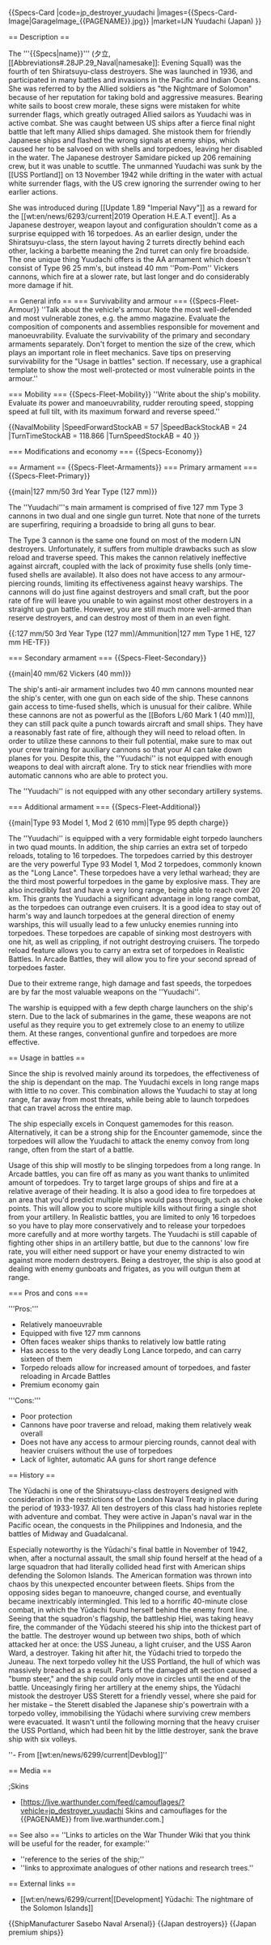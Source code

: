 {{Specs-Card
|code=jp_destroyer_yuudachi
|images={{Specs-Card-Image|GarageImage_{{PAGENAME}}.jpg}}
|market=IJN Yuudachi (Japan)
}}

== Description ==
<!-- ''In the first part of the description, cover the history of the ship's creation and military application. In the second part, tell the reader about using this ship in the game. Add a screenshot: if a beginner player has a hard time remembering vehicles by name, a picture will help them identify the ship in question.'' -->
The '''{{Specs|name}}''' (夕立, [[Abbreviations#.28JP.29_Naval|namesake]]: Evening Squall) was the fourth of ten Shiratsuyu-class destroyers. She was launched in 1936, and participated in many battles and invasions in the Pacific and Indian Oceans. She was referred to by the Allied soldiers as "the Nightmare of Solomon" because of her reputation for taking bold and aggressive measures. Bearing white sails to boost crew morale, these signs were mistaken for white surrender flags, which greatly outraged Allied sailors as Yuudachi was in active combat. She was caught between US ships after a fierce final night battle that left many Allied ships damaged. She mistook them for friendly Japanese ships and flashed the wrong signals at enemy ships, which caused her to be salvoed on with shells and torpedoes, leaving her disabled in the water. The Japanese destroyer Samidare picked up 206 remaining crew, but it was unable to scuttle. The unmanned Yuudachi was sunk by the [[USS Portland]] on 13 November 1942 while drifting in the water with actual white surrender flags, with the US crew ignoring the surrender owing to her earlier actions.

She was introduced during [[Update 1.89 "Imperial Navy"]] as a reward for the [[wt:en/news/6293/current|2019 Operation H.E.A.T event]]. As a Japanese destroyer, weapon layout and configuration shouldn't come as a surprise equipped with 16 torpedoes. As an earlier design, under the Shiratsuyu-class, the stern layout having 2 turrets directly behind each other, lacking a barbette meaning the 2nd turret can only fire broadside. The one unique thing Yuudachi offers is the AA armament which doesn't consist of Type 96 25 mm's, but instead 40 mm ''Pom-Pom'' Vickers cannons, which fire at a slower rate, but last longer and do considerably more damage if hit.

== General info ==
=== Survivability and armour ===
{{Specs-Fleet-Armour}}
''Talk about the vehicle's armour. Note the most well-defended and most vulnerable zones, e.g. the ammo magazine. Evaluate the composition of components and assemblies responsible for movement and manoeuvrability. Evaluate the survivability of the primary and secondary armaments separately. Don't forget to mention the size of the crew, which plays an important role in fleet mechanics. Save tips on preserving survivability for the "Usage in battles" section. If necessary, use a graphical template to show the most well-protected or most vulnerable points in the armour.''

=== Mobility ===
{{Specs-Fleet-Mobility}}
''Write about the ship's mobility. Evaluate its power and manoeuvrability, rudder rerouting speed, stopping speed at full tilt, with its maximum forward and reverse speed.''

{{NavalMobility
|SpeedForwardStockAB = 57
|SpeedBackStockAB = 24
|TurnTimeStockAB = 118.866
|TurnSpeedStockAB = 40
}}

=== Modifications and economy ===
{{Specs-Economy}}

== Armament ==
{{Specs-Fleet-Armaments}}
=== Primary armament ===
{{Specs-Fleet-Primary}}
<!-- ''Provide information about the characteristics of the primary armament. Evaluate their efficacy in battle based on their reload speed, ballistics and the capacity of their shells. Add a link to the main article about the weapon: <code><nowiki>{{main|Weapon name (calibre)}}</nowiki></code>. Broadly describe the ammunition available for the primary armament, and provide recommendations on how to use it and which ammunition to choose.'' -->
{{main|127 mm/50 3rd Year Type (127 mm)}}

The ''Yuudachi''<nowiki />'s main armament is comprised of five 127 mm Type 3 cannons in two dual and one single gun turret. Note that none of the turrets are superfiring, requiring a broadside to bring all guns to bear.

The Type 3 cannon is the same one found on most of the modern IJN destroyers. Unfortunately, it suffers from multiple drawbacks such as slow reload and traverse speed. This makes the cannon relatively ineffective against aircraft, coupled with the lack of proximity fuse shells (only time-fused shells are available). It also does not have access to any armour-piercing rounds, limiting its effectiveness against heavy warships. The cannons will do just fine against destroyers and small craft, but the poor rate of fire will leave you unable to win against most other destroyers in a straight up gun battle. However, you are still much more well-armed than reserve destroyers, and can destroy most of them in an even fight.

{{:127 mm/50 3rd Year Type (127 mm)/Ammunition|127 mm Type 1 HE, 127 mm HE-TF}}

=== Secondary armament ===
{{Specs-Fleet-Secondary}}
<!-- ''Some ships are fitted with weapons of various calibres. Secondary armaments are defined as weapons chosen with the control <code>Select secondary weapon</code>. Evaluate the secondary armaments and give advice on how to use them. Describe the ammunition available for the secondary armament. Provide recommendations on how to use them and which ammunition to choose. Remember that any anti-air armament, even heavy calibre weapons, belong in the next section. If there is no secondary armament, remove this section.'' -->
{{main|40 mm/62 Vickers (40 mm)}}

The ship's anti-air armament includes two 40 mm cannons mounted near the ship's center, with one gun on each side of the ship. These cannons gain access to time-fused shells, which is unusual for their calibre. While these cannons are not as powerful as the [[Bofors L/60 Mark 1 (40 mm)]], they can still pack quite a punch towards aircraft and small ships. They have a reasonably fast rate of fire, although they will need to reload often. In order to utilize these cannons to their full potential, make sure to max out your crew training for auxiliary cannons so that your AI can take down planes for you. Despite this, the ''Yuudachi'' is not equipped with enough weapons to deal with aircraft alone. Try to stick near friendlies with more automatic cannons who are able to protect you.

The ''Yuudachi'' is not equipped with any other secondary artillery systems.

=== Additional armament ===
{{Specs-Fleet-Additional}}
<!-- ''Describe the available additional armaments of the ship: depth charges, mines, torpedoes. Talk about their positions, available ammunition and launch features such as dead zones of torpedoes. If there is no additional armament, remove this section.'' -->
{{main|Type 93 Model 1, Mod 2 (610 mm)|Type 95 depth charge}}

The ''Yuudachi'' is equipped with a very formidable eight torpedo launchers in two quad mounts. In addition, the ship carries an extra set of torpedo reloads, totaling to 16 torpedoes. The torpedoes carried by this destroyer are the very powerful Type 93 Model 1, Mod 2 torpedoes, commonly known as the "Long Lance". These torpedoes have a very lethal warhead; they are the third most powerful torpedoes in the game by explosive mass. They are also incredibly fast and have a very long range, being able to reach over 20 km. This grants the Yuudachi a significant advantage in long range combat, as the torpedoes can outrange even cruisers. It is a good idea to stay out of harm's way and launch torpedoes at the general direction of enemy warships, this will usually lead to a few unlucky enemies running into torpedoes. These torpedoes are capable of sinking most destroyers with one hit, as well as crippling, if not outright destroying cruisers. The torpedo reload feature allows you to carry an extra set of torpedoes in Realistic Battles. In Arcade Battles, they will allow you to fire your second spread of torpedoes faster.

Due to their extreme range, high damage and fast speeds, the torpedoes are by far the most valuable weapons on the ''Yuudachi''.

The warship is equipped with a few depth charge launchers on the ship's stern. Due to the lack of submarines in the game, these weapons are not useful as they require you to get extremely close to an enemy to utilize them. At these ranges, conventional gunfire and torpedoes are more effective.

== Usage in battles ==
<!-- ''Describe the technique of using this ship, the characteristics of her use in a team and tips on strategy. Abstain from writing an entire guide – don't try to provide a single point of view, but give the reader food for thought. Talk about the most dangerous opponents for this vehicle and provide recommendations on fighting them. If necessary, note the specifics of playing with this vehicle in various modes (AB, RB, SB).'' -->

Since the ship is revolved mainly around its torpedoes, the effectiveness of the ship is dependant on the map. The Yuudachi excels in long range maps with little to no cover. This combination allows the Yuudachi to stay at long range, far away from most threats, while being able to launch torpedoes that can travel across the entire map.

The ship especially excels in Conquest gamemodes for this reason. Alternatively, it can be a strong ship for the Encounter gamemode, since the torpedoes will allow the Yuudachi to attack the enemy convoy from long range, often from the start of a battle.

Usage of this ship will mostly to be slinging torpedoes from a long range. In Arcade battles, you can fire off as many as you want thanks to unlimited amount of torpedoes. Try to target large groups of ships and fire at a relative average of their heading. It is also a good idea to fire torpedoes at an area that you'd predict multiple ships would pass through, such as choke points. This will allow you to score multiple kills without firing a single shot from your artillery. In Realistic battles, you are limited to only 16 torpedoes so you have to play more conservatively and to release your torpedoes more carefully and at more worthy targets. The Yuudachi is still capable of fighting other ships in an artillery battle, but due to the cannons' low fire rate, you will either need support or have your enemy distracted to win against more modern destroyers. Being a destroyer, the ship is also good at dealing with enemy gunboats and frigates, as you will outgun them at range.

=== Pros and cons ===
<!-- ''Summarise and briefly evaluate the vehicle in terms of its characteristics and combat effectiveness. Mark its pros and cons in the bulleted list. Try not to use more than 6 points for each of the characteristics. Avoid using categorical definitions such as "bad", "good" and the like - use substitutions with softer forms such as "inadequate" and "effective".'' -->

'''Pros:'''

* Relatively manoeuvrable
* Equipped with five 127 mm cannons
* Often faces weaker ships thanks to relatively low battle rating
* Has access to the very deadly Long Lance torpedo, and can carry sixteen of them
* Torpedo reloads allow for increased amount of torpedoes, and faster reloading in Arcade Battles
* Premium economy gain

'''Cons:'''

* Poor protection
* Cannons have poor traverse and reload, making them relatively weak overall
* Does not have any access to armour piercing rounds, cannot deal with heavier cruisers without the use of torpedoes
* Lack of lighter, automatic AA guns for short range defence

== History ==
<!-- ''Describe the history of the creation and combat usage of the ship in more detail than in the introduction. If the historical reference turns out to be too long, take it to a separate article, taking a link to the article about the ship and adding a block "/History" (example: <nowiki>https://wiki.warthunder.com/(Ship-name)/History</nowiki>) and add a link to it here using the <code>main</code> template. Be sure to reference text and sources by using <code><nowiki><ref></ref></nowiki></code>, as well as adding them at the end of the article with <code><nowiki><references /></nowiki></code>. This section may also include the ship's dev blog entry (if applicable) and the in-game encyclopedia description (under <code><nowiki>=== In-game description ===</nowiki></code>, also if applicable).'' -->

The Yūdachi is one of the Shiratsuyu-class destroyers designed with consideration in the restrictions of the London Naval Treaty in place during the period of 1933-1937. All ten destroyers of this class had histories replete with adventure and combat. They were active in Japan's naval war in the Pacific ocean, the conquests in the Philippines and Indonesia, and the battles of Midway and Guadalcanal.

Especially noteworthy is the Yūdachi's final battle in November of 1942, when, after a nocturnal assault, the small ship found herself at the head of a large squadron that had literally collided head first with American ships defending the Solomon Islands. The American formation was thrown into chaos by this unexpected encounter between fleets. Ships from the opposing sides began to manoeuvre, changed course, and eventually became inextricably intermingled. This led to a horrific 40-minute close combat, in which the Yūdachi found herself behind the enemy front line. Seeing that the squadron's flagship, the battleship Hiei, was taking heavy fire, the commander of the Yūdachi steered his ship into the thickest part of the battle. The destroyer wound up between two ships, both of which attacked her at once: the USS Juneau, a light cruiser, and the USS Aaron Ward, a destroyer. Taking hit after hit, the Yūdachi tried to torpedo the Juneau. The next torpedo volley hit the USS Portland, the hull of which was massively breached as a result. Parts of the damaged aft section caused a "bump steer," and the ship could only move in circles until the end of the battle. Unceasingly firing her artillery at the enemy ships, the Yūdachi mistook the destroyer USS Sterett for a friendly vessel, where she paid for her mistake – the Sterett disabled the Japanese ship's powertrain with a torpedo volley, immobilising the Yūdachi where surviving crew members were evacuated. It wasn't until the following morning that the heavy cruiser the USS Portland, which had been hit by the little destroyer, sank the brave ship with six volleys.

''- From [[wt:en/news/6299/current|Devblog]]''

== Media ==
<!-- ''Excellent additions to the article would be video guides, screenshots from the game, and photos.'' -->

;Skins
* [https://live.warthunder.com/feed/camouflages/?vehicle=jp_destroyer_yuudachi Skins and camouflages for the {{PAGENAME}} from live.warthunder.com.]

== See also ==
''Links to articles on the War Thunder Wiki that you think will be useful for the reader, for example:''
* ''reference to the series of the ship;''
* ''links to approximate analogues of other nations and research trees.''

== External links ==
<!-- ''Paste links to sources and external resources, such as:''
* ''topic on the official game forum;''
* ''other literature.'' -->

* [[wt:en/news/6299/current|[Development] Yūdachi: The nightmare of the Solomon Islands]]

{{ShipManufacturer Sasebo Naval Arsenal}}
{{Japan destroyers}}
{{Japan premium ships}}